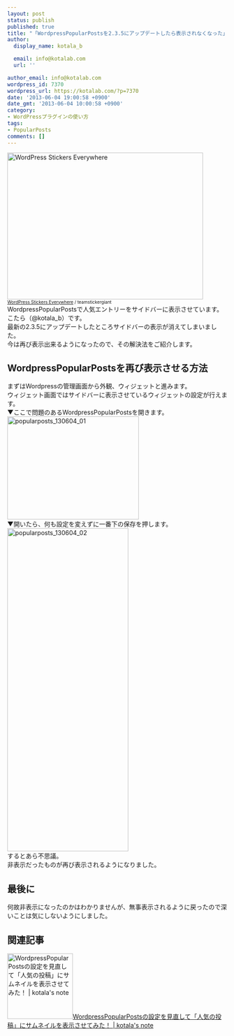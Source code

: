 ```yaml
---
layout: post
status: publish
published: true
title: "「WordpressPopularPostsを2.3.5にアップデートしたら表示されなくなった」を解決する方法"
author:
  display_name: kotala_b

  email: info@kotalab.com
  url: ''

author_email: info@kotalab.com
wordpress_id: 7370
wordpress_url: https://kotalab.com/?p=7370
date: '2013-06-04 19:00:58 +0900'
date_gmt: '2013-06-04 10:00:58 +0900'
category:
- WordPressプラグインの使い方
tags:
- PopularPosts
comments: []
---
```

<p><img src="https://kotalab.com/wp-content/uploads/link_120708.jpg" alt="WordPress Stickers Everywhere" width="448" height="336" class="alignnone size-full wp-image-1330" /><br />
<span style="font-size:10px;"><a href="https://www.flickr.com/photos/stickergiant/3769771267/" target="_blank">WordPress Stickers Everywhere</a> / teamstickergiant</span><br />
WordpressPopularPostsで人気エントリーをサイドバーに表示させています。こたら（@kotala_b）です。<br />
最新の2.3.5にアップデートしたところサイドバーの表示が消えてしまいました。<br />
今は再び表示出来るようになったので、その解決法をご紹介します。<br />
</p>
<!--more-->
<h2>WordpressPopularPostsを再び表示させる方法</h2>
<p>まずはWordpressの管理画面から外観、ウィジェットと進みます。<br />
ウィジェット画面ではサイドバーに表示させているウィジェットの設定が行えます。<br />
▼ここで問題のあるWordpressPopularPostsを開きます。<br />
<img src="https://kotalab.com/wp-content/uploads/popularposts_130604_01.jpg" alt="popularposts_130604_01" width="301" height="236" class="alignnone size-full wp-image-7371" /><br />
▼開いたら、何も設定を変えずに一番下の保存を押します。<br />
<img src="https://kotalab.com/wp-content/uploads/popularposts_130604_02.jpg" alt="popularposts_130604_02" width="277" height="740" class="alignnone size-large wp-image-7372" /><br />
するとあら不思議。<br />
非表示だったものが再び表示されるようになりました。</p>
<h2>最後に</h2>
<p>何故非表示になったのかはわかりませんが、無事表示されるように戻ったので深いことは気にしないようにしました。</p>
<h2 class="rele">関連記事</h2>
<p><a href="https://kotalab.com/wordpress-plugin-popular-posts" target="_blank"><img  class="alignleft" src="https://kotalab.com/wp-content/uploads/link_120708.jpg" alt="WordpressPopularPostsの設定を見直して「人気の投稿」にサムネイルを表示させてみた！ | kotala's note" width="150" /></a><a href="https://kotalab.com/wordpress-plugin-popular-posts" target="_blank">WordpressPopularPostsの設定を見直して「人気の投稿」にサムネイルを表示させてみた！ | kotala's note</a><br style="clear:both;" /></p>
